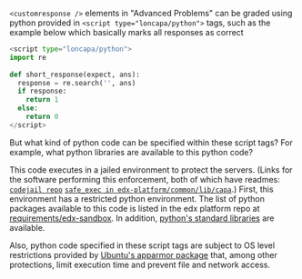 `<customresponse />` elements in "Advanced Problems" can be graded using python provided in `<script type="loncapa/python">` tags, such as the example below which basically marks all responses as correct

```python
<script type="loncapa/python">
import re
  
def short_response(expect, ans):
  response = re.search('', ans)
  if response:
  	return 1
  else:
  	return 0
</script>
```

But what kind of python code can be specified within these script tags?  For example, what python libraries are available to this python code?

This code executes in a jailed environment to protect the servers.  (Links for the software performing this enforcement, both of which have readmes: [`codejail repo`](https://github.com/edx/codejail) [`safe_exec in edx-platform/common/lib/capa`](https://github.com/edx/edx-platform/tree/master/common/lib/capa/capa/safe_exec).)   First, this environment has a restricted python environment.  The list of python packages available to this code is listed in the edx platform repo at [requirements/edx-sandbox](https://github.com/edx/edx-platform/tree/master/requirements/edx-sandbox).  In addition, [python's standard libraries](https://docs.python.org/2/library/) are available.

Also, python code specified in these script tags are subject to OS level restrictions provided by [Ubuntu's apparmor package](https://wiki.ubuntu.com/AppArmor) that, among other protections, limit execution time and prevent file and network access.
